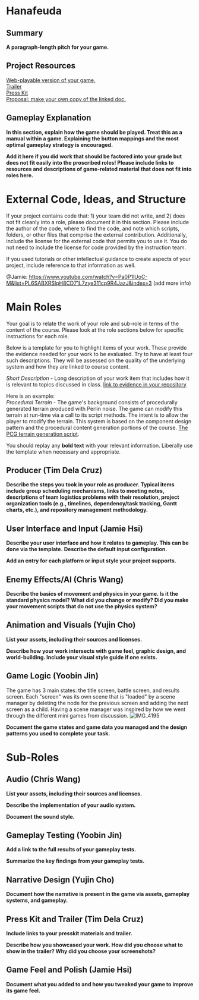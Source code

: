 # Hanafeuda

## Summary

**A paragraph-length pitch for your game.**

## Project Resources

[Web-playable version of your game.](https://itch.io/)  
[Trailer](https://youtube.com)  
[Press Kit](https://dopresskit.com/)  
[Proposal: make your own copy of the linked doc.](https://docs.google.com/document/d/1qwWCpMwKJGOLQ-rRJt8G8zisCa2XHFhv6zSWars0eWM/edit?usp=sharing)  

## Gameplay Explanation

**In this section, explain how the game should be played. Treat this as a manual within a game. Explaining the button mappings and the most optimal gameplay strategy is encouraged.**


**Add it here if you did work that should be factored into your grade but does not fit easily into the proscribed roles! Please include links to resources and descriptions of game-related material that does not fit into roles here.**

# External Code, Ideas, and Structure

If your project contains code that: 1) your team did not write, and 2) does not fit cleanly into a role, please document it in this section. Please include the author of the code, where to find the code, and note which scripts, folders, or other files that comprise the external contribution. Additionally, include the license for the external code that permits you to use it. You do not need to include the license for code provided by the instruction team.

If you used tutorials or other intellectual guidance to create aspects of your project, include reference to that information as well.

@Jamie: https://www.youtube.com/watch?v=Pa0P1lUoC-M&list=PL6SABXRSlpH8CD71L7zye311cp9R4JazJ&index=3 (add more info)

# Main Roles

Your goal is to relate the work of your role and sub-role in terms of the content of the course. Please look at the role sections below for specific instructions for each role.

Below is a template for you to highlight items of your work. These provide the evidence needed for your work to be evaluated. Try to have at least four such descriptions. They will be assessed on the quality of the underlying system and how they are linked to course content. 

*Short Description* - Long description of your work item that includes how it is relevant to topics discussed in class. [link to evidence in your repository](https://github.com/dr-jam/ECS189L/edit/project-description/ProjectDocumentTemplate.md)

Here is an example:  
*Procedural Terrain* - The game's background consists of procedurally generated terrain produced with Perlin noise. The game can modify this terrain at run-time via a call to its script methods. The intent is to allow the player to modify the terrain. This system is based on the component design pattern and the procedural content generation portions of the course. [The PCG terrain generation script](https://github.com/dr-jam/CameraControlExercise/blob/513b927e87fc686fe627bf7d4ff6ff841cf34e9f/Obscura/Assets/Scripts/TerrainGenerator.cs#L6).

You should replay any **bold text** with your relevant information. Liberally use the template when necessary and appropriate.

## Producer (Tim Dela Cruz)

**Describe the steps you took in your role as producer. Typical items include group scheduling mechanisms, links to meeting notes, descriptions of team logistics problems with their resolution, project organization tools (e.g., timelines, dependency/task tracking, Gantt charts, etc.), and repository management methodology.**

## User Interface and Input (Jamie Hsi)

**Describe your user interface and how it relates to gameplay. This can be done via the template.**
**Describe the default input configuration.**

**Add an entry for each platform or input style your project supports.**

## Enemy Effects/AI (Chris Wang)

**Describe the basics of movement and physics in your game. Is it the standard physics model? What did you change or modify? Did you make your movement scripts that do not use the physics system?**

## Animation and Visuals (Yujin Cho)

**List your assets, including their sources and licenses.**

**Describe how your work intersects with game feel, graphic design, and world-building. Include your visual style guide if one exists.**

## Game Logic (Yoobin Jin)
The game has 3 main states: the title screen, battle screen, and results screen. Each "screen" was its own scene that is "loaded" by a scene manager by deleting the node for the previous screen and adding the next screen as a child. Having a scene manager was inspired by how we went through the different mini games from discussion.
![IMG_4195](https://github.com/user-attachments/assets/bf9fad88-c596-44ee-89b9-0dea23fe0ba6)



**Document the game states and game data you managed and the design patterns you used to complete your task.**

# Sub-Roles

## Audio (Chris Wang)

**List your assets, including their sources and licenses.**

**Describe the implementation of your audio system.**

**Document the sound style.** 

## Gameplay Testing (Yoobin Jin)

**Add a link to the full results of your gameplay tests.**

**Summarize the key findings from your gameplay tests.**

## Narrative Design (Yujin Cho)

**Document how the narrative is present in the game via assets, gameplay systems, and gameplay.** 

## Press Kit and Trailer (Tim Dela Cruz)

**Include links to your presskit materials and trailer.**

**Describe how you showcased your work. How did you choose what to show in the trailer? Why did you choose your screenshots?**

## Game Feel and Polish (Jamie Hsi)

**Document what you added to and how you tweaked your game to improve its game feel.**

